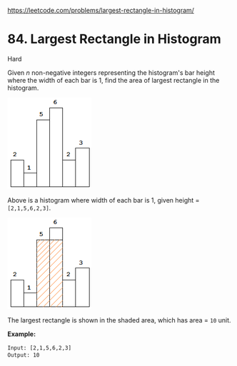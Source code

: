 ﻿https://leetcode.com/problems/largest-rectangle-in-histogram/

# 84. Largest Rectangle in Histogram

Hard

Given *n* non-negative integers representing the histogram's bar height where the width of each bar is 1, find the area of largest rectangle in the histogram.

 

![img](images/histogram.png)

Above is a histogram where width of each bar is 1, given height = `[2,1,5,6,2,3]`.

 

![img](images/histogram_area.png)

The largest rectangle is shown in the shaded area, which has area = `10` unit.

 

**Example:**

```
Input: [2,1,5,6,2,3]
Output: 10
```